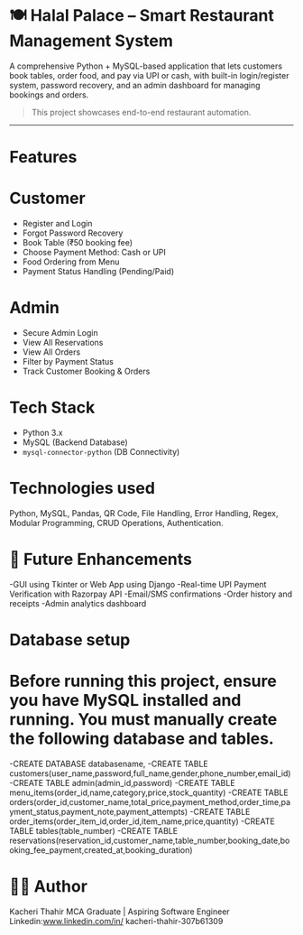 # 🍽️ Halal Palace – Smart Restaurant Management System

A comprehensive Python + MySQL-based application that lets customers book tables, order food, and pay via UPI or cash, with built-in login/register system, password recovery, and an admin dashboard for managing bookings and orders.

> This project showcases end-to-end restaurant automation.
---

# Features

# Customer
- Register and Login
- Forgot Password Recovery
- Book Table (₹50 booking fee)
- Choose Payment Method: Cash or UPI
- Food Ordering from Menu
- Payment Status Handling (Pending/Paid)

# Admin
- Secure Admin Login
- View All Reservations
- View All Orders
- Filter by Payment Status
- Track Customer Booking & Orders


# Tech Stack
- Python 3.x
- MySQL (Backend Database)
- `mysql-connector-python` (DB Connectivity)


# Technologies used
Python, MySQL, Pandas, QR Code, File Handling, Error Handling, Regex, Modular Programming, CRUD Operations, Authentication.

# 📌 Future Enhancements
-GUI using Tkinter or Web App using Django
-Real-time UPI Payment Verification with Razorpay API
-Email/SMS confirmations
-Order history and receipts
-Admin analytics dashboard

# Database setup
# Before running this project, ensure you have MySQL installed and running. You must manually create the following database and tables.
-CREATE DATABASE databasename,
-CREATE TABLE customers(user_name,password,full_name,gender,phone_number,email_id)
-CREATE TABLE admin(admin_id,password)
-CREATE TABLE menu_items(order_id,name,category,price,stock_quantity)
-CREATE TABLE orders(order_id,customer_name,total_price,payment_method,order_time,payment_status,payment_note,payment_attempts)
-CREATE TABLE order_items(order_item_id,order_id,item_name,price,quantity)
-CREATE TABLE tables(table_number)
-CREATE TABLE reservations(reservation_id,customer_name,table_number,booking_date,booking_fee_payment,created_at,booking_duration)

# 🙋‍♂️ Author
Kacheri Thahir
MCA Graduate | Aspiring Software Engineer
Linkedin:www.linkedin.com/in/
kacheri-thahir-307b61309

